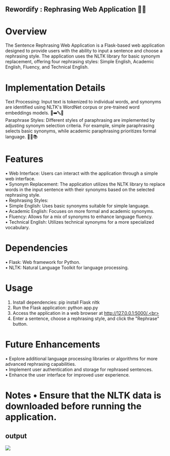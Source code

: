 ## Rewordify : Rephrasing Web Application 📝🔄<br>
# Overview<br>
The Sentence Rephrasing Web Application is a Flask-based web application designed to provide users with the ability to input a sentence and choose a rephrasing style. The application uses the NLTK library for basic synonym replacement, offering four rephrasing styles: Simple English, Academic English, Fluency, and Technical English.


# Implementation Details<br>

Text Processing: Input text is tokenized to individual words, and synonyms are identified using NLTK's WordNet corpus or pre-trained word embeddings models. 📝➡️🔤🔄<br>
Paraphrase Styles: Different styles of paraphrasing are implemented by adjusting synonym selection criteria. For example, simple paraphrasing selects basic synonyms, while academic paraphrasing prioritizes formal language. 🎨🔄📚<br>

# Features<br>
•	Web Interface: Users can interact with the application through a simple web interface.<br>
•	Synonym Replacement: The application utilizes the NLTK library to replace words in the input sentence with their synonyms based on the selected rephrasing style.<br>
•	Rephrasing Styles:<br>
•	Simple English: Uses basic synonyms suitable for simple language.<br>
•	Academic English: Focuses on more formal and academic synonyms.<br>
•	Fluency: Allows for a mix of synonyms to enhance language fluency.<br>
•	Technical English: Utilizes technical synonyms for a more specialized vocabulary.<br>
# Dependencies<br>
•	Flask: Web framework for Python.<br>
•	NLTK: Natural Language Toolkit for language processing.<br>
# Usage<br>
1.	Install dependencies: pip install Flask nltk  <br>
2.	Run the Flask application: python app.py<br>
3.	Access the application in a web browser at http://127.0.0.1:5000/.<br>
4.	Enter a sentence, choose a rephrasing style, and click the "Rephrase" button.<br>
# Future Enhancements<br>
•	Explore additional language processing libraries or algorithms for more advanced rephrasing capabilities.<br>
•	Implement user authentication and storage for rephrased sentences.<br>
•	Enhance the user interface for improved user experience.<br>
# Notes •	Ensure that the NLTK data is downloaded before running the application.






## output 

<img src="https://github.com/codeasarjun/paraphraser-/blob/main/img/rephrase1.png">
